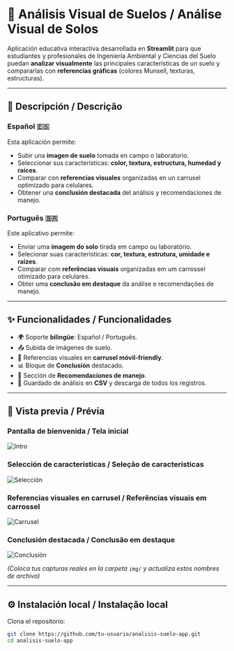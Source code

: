 # 🌱 Análisis Visual de Suelos / Análise Visual de Solos

Aplicación educativa interactiva desarrollada en **Streamlit** para que estudiantes y profesionales de Ingeniería Ambiental y Ciencias del Suelo puedan **analizar visualmente** las principales características de un suelo y compararlas con **referencias gráficas** (colores Munsell, texturas, estructuras).

---

## 📖 Descripción / Descrição

### Español 🇪🇸
Esta aplicación permite:
- Subir una **imagen de suelo** tomada en campo o laboratorio.
- Seleccionar sus características: **color, textura, estructura, humedad y raíces**.
- Comparar con **referencias visuales** organizadas en un carrusel optimizado para celulares.
- Obtener una **conclusión destacada** del análisis y recomendaciones de manejo.

### Português 🇧🇷
Este aplicativo permite:
- Enviar uma **imagem do solo** tirada em campo ou laboratório.
- Selecionar suas características: **cor, textura, estrutura, umidade e raízes**.
- Comparar com **referências visuais** organizadas em um carrossel otimizado para celulares.
- Obter uma **conclusão em destaque** da análise e recomendações de manejo.

---

## ✨ Funcionalidades / Funcionalidades
- 🌍 Soporte **bilingüe**: Español / Português.  
- 📤 Subida de imágenes de suelo.  
- 🎨 Referencias visuales en **carrusel móvil-friendly**.  
- 📊 Bloque de **Conclusión** destacado.  
- 🌱 Sección de **Recomendaciones de manejo**.  
- 💾 Guardado de análisis en **CSV** y descarga de todos los registros.  

---

## 📲 Vista previa / Prévia

### Pantalla de bienvenida / Tela inicial
![Intro](img/intro.png)

### Selección de características / Seleção de características
![Selección](img/seleccion.png)

### Referencias visuales en carrusel / Referências visuais em carrossel
![Carrusel](img/carrusel.png)

### Conclusión destacada / Conclusão em destaque
![Conclusión](img/conclusion.png)

*(Coloca tus capturas reales en la carpeta `img/` y actualiza estos nombres de archivo)*

---

## ⚙️ Instalación local / Instalação local

Clona el repositorio:
```bash
git clone https://github.com/tu-usuario/analisis-suelo-app.git
cd analisis-suelo-app


